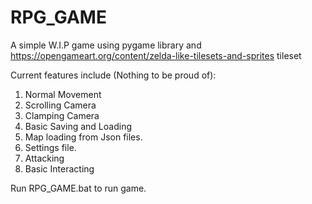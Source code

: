 # RPG_GAME

A simple W.I.P game using pygame library and https://opengameart.org/content/zelda-like-tilesets-and-sprites tileset

Current features include (Nothing to be proud of):
1. Normal Movement
2. Scrolling Camera
3. Clamping Camera
4. Basic Saving and Loading
5. Map loading from Json files.
6. Settings file.
7. Attacking
8. Basic Interacting

Run RPG_GAME.bat to run game.
